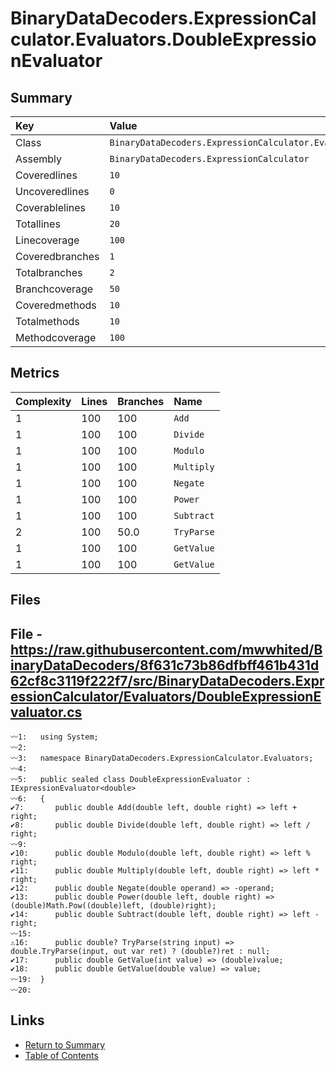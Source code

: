 ﻿# BinaryDataDecoders.ExpressionCalculator.Evaluators.DoubleExpressionEvaluator

## Summary

| Key             | Value                                                                          |
| :-------------- | :----------------------------------------------------------------------------- |
| Class           | `BinaryDataDecoders.ExpressionCalculator.Evaluators.DoubleExpressionEvaluator` |
| Assembly        | `BinaryDataDecoders.ExpressionCalculator`                                      |
| Coveredlines    | `10`                                                                           |
| Uncoveredlines  | `0`                                                                            |
| Coverablelines  | `10`                                                                           |
| Totallines      | `20`                                                                           |
| Linecoverage    | `100`                                                                          |
| Coveredbranches | `1`                                                                            |
| Totalbranches   | `2`                                                                            |
| Branchcoverage  | `50`                                                                           |
| Coveredmethods  | `10`                                                                           |
| Totalmethods    | `10`                                                                           |
| Methodcoverage  | `100`                                                                          |

## Metrics

| Complexity | Lines | Branches | Name       |
| :--------- | :---- | :------- | :--------- |
| 1          | 100   | 100      | `Add`      |
| 1          | 100   | 100      | `Divide`   |
| 1          | 100   | 100      | `Modulo`   |
| 1          | 100   | 100      | `Multiply` |
| 1          | 100   | 100      | `Negate`   |
| 1          | 100   | 100      | `Power`    |
| 1          | 100   | 100      | `Subtract` |
| 2          | 100   | 50.0     | `TryParse` |
| 1          | 100   | 100      | `GetValue` |
| 1          | 100   | 100      | `GetValue` |

## Files

## File - https://raw.githubusercontent.com/mwwhited/BinaryDataDecoders/8f631c73b86dfbff461b431d62cf8c3119f222f7/src/BinaryDataDecoders.ExpressionCalculator/Evaluators/DoubleExpressionEvaluator.cs

```CSharp
〰1:   using System;
〰2:   
〰3:   namespace BinaryDataDecoders.ExpressionCalculator.Evaluators;
〰4:   
〰5:   public sealed class DoubleExpressionEvaluator : IExpressionEvaluator<double>
〰6:   {
✔7:       public double Add(double left, double right) => left + right;
✔8:       public double Divide(double left, double right) => left / right;
〰9:   
✔10:      public double Modulo(double left, double right) => left % right;
✔11:      public double Multiply(double left, double right) => left * right;
✔12:      public double Negate(double operand) => -operand;
✔13:      public double Power(double left, double right) => (double)Math.Pow((double)left, (double)right);
✔14:      public double Subtract(double left, double right) => left - right;
〰15:  
⚠16:      public double? TryParse(string input) => double.TryParse(input, out var ret) ? (double?)ret : null;
✔17:      public double GetValue(int value) => (double)value;
✔18:      public double GetValue(double value) => value;
〰19:  }
〰20:  
```

## Links

* [Return to Summary](Summary.md)
* [Table of Contents](../TOC.md)

